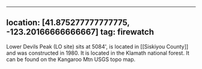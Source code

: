 
---
location: [41.875277777777775, -123.20166666666667]
tag: firewatch
---

Lower Devils Peak (LO site) sits at 5084', is located in [[Siskiyou County]] and was constructed in 1980. It is located in the Klamath national forest. It can be found on the Kangaroo Mtn USGS topo map.
